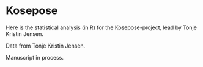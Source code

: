 # Kosepose

Here is the statistical analysis (in R) for the Kosepose-project, lead by Tonje Kristin Jensen. 

Data from Tonje Kristin Jensen.

Manuscript in process. 
